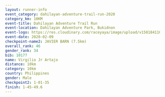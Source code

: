 ```yaml
--- 
layout: runner-info 
event_category: dahilayan-adventure-trail-run-2020 
category_km: 10KM 
event-title: Dahilayan Adventure Trail Run 
event-location: Dahilayan Adventure Park, Bukidnon 
event-logo: https://res.cloudinary.com/raceyaya/image/upload/v1581841107/logo/2020/dahilayan-adventure-park-2020_gve1jp.png 
event-date: 2020-02-09 
checkpoint-name2: JAVIER BARN (7.5km) 
overall_rank: 46
gender_rank: 34
bib: 10177
name: Virgilio Jr Artajo
distance: 10km
category: 10km
country: Philippines
gender: Male
checkpoint2: 1-01-35
finish: 1-45-49.6
--- 
```

